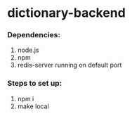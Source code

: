 # dictionary-backend

### Dependencies:

1. node.js
2. npm
3. redis-server running on default port

### Steps to set up:

1. npm i
2. make local
